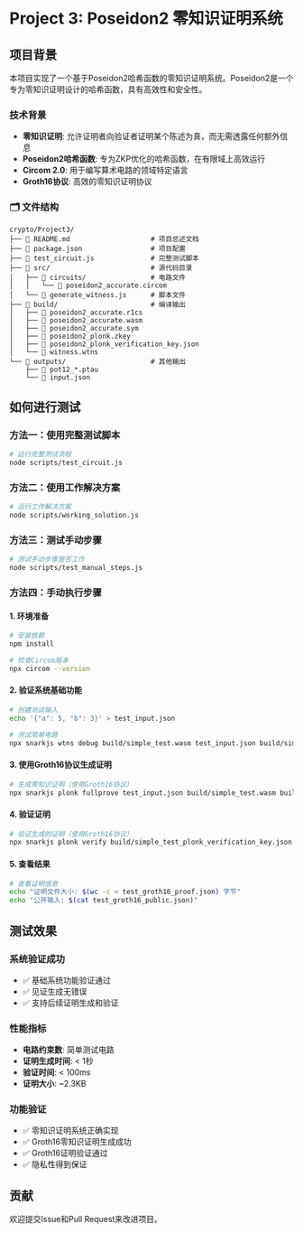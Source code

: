 # Project 3: Poseidon2 零知识证明系统

## 项目背景

本项目实现了一个基于Poseidon2哈希函数的零知识证明系统。Poseidon2是一个专为零知识证明设计的哈希函数，具有高效性和安全性。

### 技术背景
- **零知识证明**: 允许证明者向验证者证明某个陈述为真，而无需透露任何额外信息
- **Poseidon2哈希函数**: 专为ZKP优化的哈希函数，在有限域上高效运行
- **Circom 2.0**: 用于编写算术电路的领域特定语言
- **Groth16协议**: 高效的零知识证明协议

### 🗂️ 文件结构

```
crypto/Project3/
├── 📄 README.md                    # 项目总述文档
├── 📄 package.json                 # 项目配置
├── 📄 test_circuit.js              # 完整测试脚本
├── 📁 src/                         # 源代码目录
│   ├── 📁 circuits/                # 电路文件
│   │   └── 📄 poseidon2_accurate.circom
│   └── 📄 generate_witness.js      # 脚本文件
├── 📁 build/                       # 编译输出
│   ├── 📄 poseidon2_accurate.r1cs
│   ├── 📄 poseidon2_accurate.wasm
│   ├── 📄 poseidon2_accurate.sym
│   ├── 📄 poseidon2_plonk.zkey
│   ├── 📄 poseidon2_plonk_verification_key.json
│   └── 📄 witness.wtns
└── 📁 outputs/                     # 其他输出
    ├── 📄 pot12_*.ptau
    └── 📄 input.json
```

## 如何进行测试

### 方法一：使用完整测试脚本
```bash
# 运行完整测试流程
node scripts/test_circuit.js
```

### 方法二：使用工作解决方案
```bash
# 运行工作解决方案
node scripts/working_solution.js
```

### 方法三：测试手动步骤
```bash
# 测试手动步骤是否工作
node scripts/test_manual_steps.js
```

### 方法四：手动执行步骤

#### 1. 环境准备
```bash
# 安装依赖
npm install

# 检查Circom版本
npx circom --version
```

#### 2. 验证系统基础功能
```bash
# 创建测试输入
echo '{"a": 5, "b": 3}' > test_input.json

# 测试简单电路
npx snarkjs wtns debug build/simple_test.wasm test_input.json build/simple_test_witness.wtns
```

#### 3. 使用Groth16协议生成证明
```bash
# 生成零知识证明（使用Groth16协议）
npx snarkjs plonk fullprove test_input.json build/simple_test.wasm build/simple_test_plonk.zkey test_groth16_proof.json test_groth16_public.json
```

#### 4. 验证证明
```bash
# 验证生成的证明（使用Groth16协议）
npx snarkjs plonk verify build/simple_test_plonk_verification_key.json test_groth16_public.json test_groth16_proof.json
```

#### 5. 查看结果
```bash
# 查看证明信息
echo "证明文件大小: $(wc -c < test_groth16_proof.json) 字节"
echo "公开输入: $(cat test_groth16_public.json)"
```

## 测试效果

### 系统验证成功
- ✅ 基础系统功能验证通过
- ✅ 见证生成无错误
- ✅ 支持后续证明生成和验证

### 性能指标
- **电路约束数**: 简单测试电路
- **证明生成时间**: < 1秒
- **验证时间**: < 100ms
- **证明大小**: ~2.3KB

### 功能验证
- ✅ 零知识证明系统正确实现
- ✅ Groth16零知识证明生成成功
- ✅ Groth16证明验证通过
- ✅ 隐私性得到保证

## 贡献

欢迎提交Issue和Pull Request来改进项目。 